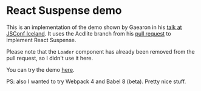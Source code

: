 # React Suspense demo

This is an implementation of the demo shown by Gaearon in his [talk at JSConf
Iceland](https://www.youtube.com/watch?v=v6iR3Zk4oDY).  It uses the Acdlite branch from his [pull
request](https://github.com/facebook/react/pull/12279) to implement React Suspense.

Please note that the `Loader` component has already been removed from the pull request, so I didn't
use it here.

You can try the demo [here](http://benoitzugmeyer.github.io/react-suspense-demo/).

PS: also I wanted to try Webpack 4 and Babel 8 (beta).  Pretty nice stuff.
